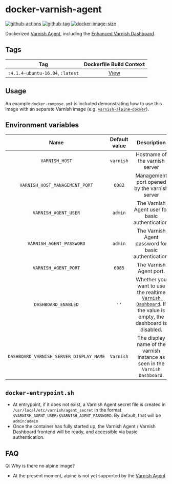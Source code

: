 # docker-varnish-agent

[![github-actions](https://github.com/theohbrothers/docker-varnish-agent/workflows/ci-master-pr/badge.svg)](https://github.com/theohbrothers/docker-varnish-agent/actions)
[![github-tag](https://img.shields.io/github/tag/theohbrothers/docker-varnish-agent)](https://github.com/theohbrothers/docker-varnish-agent/releases/)
[![docker-image-size](https://img.shields.io/docker/image-size/theohbrothers/docker-varnish-agent/latest)](https://hub.docker.com/r/theohbrothers/docker-varnish-agent)

Dockerized [Varnish Agent](https://github.com/varnish/vagent2), including the [Enhanced Varnish Dashboard](https://github.com/brandonwamboldt/varnish-dashboard).

## Tags

| Tag | Dockerfile Build Context |
|:-------:|:---------:|
| `:4.1.4-ubuntu-16.04`, `:latest` | [View](variants/4.1.4-ubuntu-16.04 ) |

## Usage

An example `docker-compose.yml` is included demonstrating how to use this image with an separate Varnish image (e.g. [`varnish-alpine-docker`](https://github.com/thiagofigueiro/varnish-alpine-docker)).

## Environment variables

| Name | Default value | Description
|:-------:|:---------------:|:---------:|
| `VARNISH_HOST` | `varnish` | Hostname of the varnish server
| `VARNISH_HOST_MANAGEMENT_PORT` | `6082` | Management port opened by the varnish server
| `VARNISH_AGENT_USER` | `admin` | The Varnish Agent user for basic authentication.
| `VARNISH_AGENT_PASSWORD` | `admin` | The Varnish Agent password for basic authentication.
| `VARNISH_AGENT_PORT` | `6085` | The Varnish Agent port.
| `DASHBOARD_ENABLED` | `''` | Whether you want to use the realtime [`Varnish Dashboard`](https://github.com/brandonwamboldt/varnish-dashboard). If the value is empty, the dashboard is disabled.
| `DASHBOARD_VARNISH_SERVER_DISPLAY_NAME` | `Varnish` | The display name of the varnish instance as seen in the `Varnish Dashboard`.

## `docker-entrypoint.sh`

- At entrypoint, if it does not exist, a Varnish Agent secret file is created in `/usr/local/etc/varnish/agent_secret` in the format `$VARNISH_AGENT_USER:$VARNISH_AGENT_PASSWORD`. By default, that will be `admin:admin`
- Once the container has fully started up, the Varnish Agent / Varnish Dashboard frontend will be ready, and accessible via basic authentication.

## FAQ

Q: Why is there no alpine image?

- At the present moment, alpine is not yet supported by the [Varnish Agent](https://github.com/varnish/vagent2)
